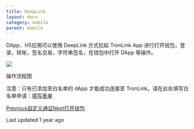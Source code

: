 ```yaml
---
title: DeepLink
layout: docs
category: mobile
parent: mobile
---
```


DApp、H5应用可以使用 DeepLink 方式拉起 TronLink App 进行打开钱包，登录，转账，签名交易，字符串签名，在钱包中打开 DApp 等操作。

![](https://docs-zh.tronlink.org/~gitbook/image?url=https%3A%2F%2Flh6.googleusercontent.com%2FuKSGCKV6fy50SUWexJGb61yh9zYf4Mffs1rxKoXZdLdGuvMuV_YYza_LoKQHQjhWlDEcQ00IuVYAc3elfq1mn8BgqmDO7INNwLx-3rENNF0W8GDIWmgUye1CE_XMXbycl2CRohi4Gc0S8owZFuLcZ3NFZjn-jwTIfLvW5G6ReNBGpTn3-_sMQ1RWZQ&width=768&dpr=4&quality=100&sign=8d9ce173&sv=2)

操作流程图

注意：只有已添加至白名单的 dApp 才能成功连接至 TronLink。请在此处填写白名单申请：[填写表单](https://docs.google.com/forms/d/e/1FAIpQLSdFmYGxVZzwCSsvmdOTq064sxWD22STYth1g5GO5zn3OrB5Jw/viewform?usp=sf_link)

[Previous自定义通证](https://docs-zh.tronlink.org/yi-dong-duan/zi-chan-guan-li/zi-ding-yi-tong-zheng)[Next打开钱包](https://docs-zh.tronlink.org/yi-dong-duan/deeplink/da-kai-qian-bao)

Last updated 1 year ago